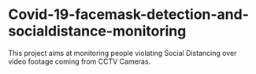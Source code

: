 # Covid-19-facemask-detection-and-socialdistance-monitoring

This project aims at monitoring people violating Social Distancing over video footage coming from CCTV Cameras.
